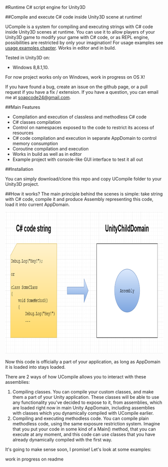#Runtime C# script engine for Unity3D

##Compile and execute C# code inside Unity3D scene at runtime!

UCompile is a system for compiling and executing strings with C# code inside Unity3D scenes at runtime. You can use it to allow players of your Unity3D game to modify your game with C# code, or as REPL engine, possibilities are restricted by only your imagination! For usage examples see <a href="#usage examples">usage examples chapter</a>. Works in editor and in build.

Tested in Unity3D on:
* Windows 8,8.1,10.

For now project works only on Windows, work in progress on OS X!

If you have found a bug, create an issue on the github page, or a pull request if you have a fix / extension. If you have a question, you can email me at soapcode24@gmail.com. 

##Main Features
* Compilation and execution of classless and methodless C# code
* C# classes compilation
* Control on namespaces exposed to the code to restrict its access of resources
* C# code compilation and execution in separate AppDomain to control memory consumption
* Coroutine compilation and execution
* Works in build as well as in editor
* Example project with console-like GUI interface to test it all out

##Installation

You can simply download/clone this repo and copy UCompile folder to your Unity3D project.

##How it works?
The main principle behind the scenes is simple: take string with C# code, compile it and produce Assembly representing this code, load it into current AppDomain. 

<img src="DocumentationMisc/CompilationScheme.png?raw=true" alt="compilation scheme" width="940px" height="454px"/>

Now this code is officially a part of your application, as long as AppDomain it is loaded into stays loaded. 

There are 2 ways of how UCompile allows you to interact with these assemblies:

1. Compiling classes. You can compile your custom classes, and make them a part of your Unity application. These classes will be able to use any functionality you've decided to expose to it, from assemblies, which are loaded right now in main Unity AppDomain, including assemblies with classes which you dynamically compiled with UCompile earlier.
2. Compiling and executing methodless code. You can compile plain methodless code, using the same exposure restriction system. Imagine that you put your code in some kind of a Main() method, that you can execute at any moment, and this code can use classes that you have already dynamically compiled with the first way.

It's going to make sense soon, I promise! Let's look at some examples:




work in progress on readme
